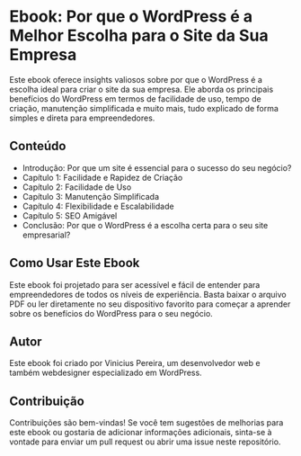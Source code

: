 # Ebook: Por que o WordPress é a Melhor Escolha para o Site da Sua Empresa

Este ebook oferece insights valiosos sobre por que o WordPress é a escolha ideal para criar o site da sua empresa. Ele aborda os principais benefícios do WordPress em termos de facilidade de uso, tempo de criação, manutenção simplificada e muito mais, tudo explicado de forma simples e direta para empreendedores.

## Conteúdo

- Introdução: Por que um site é essencial para o sucesso do seu negócio?
- Capítulo 1: Facilidade e Rapidez de Criação
- Capítulo 2: Facilidade de Uso
- Capítulo 3: Manutenção Simplificada
- Capítulo 4: Flexibilidade e Escalabilidade
- Capítulo 5: SEO Amigável
- Conclusão: Por que o WordPress é a escolha certa para o seu site empresarial?

## Como Usar Este Ebook

Este ebook foi projetado para ser acessível e fácil de entender para empreendedores de todos os níveis de experiência. Basta baixar o arquivo PDF ou ler diretamente no seu dispositivo favorito para começar a aprender sobre os benefícios do WordPress para o seu negócio.

## Autor

Este ebook foi criado por Vinicius Pereira, um desenvolvedor web e também webdesigner especializado em WordPress.

## Contribuição

Contribuições são bem-vindas! Se você tem sugestões de melhorias para este ebook ou gostaria de adicionar informações adicionais, sinta-se à vontade para enviar um pull request ou abrir uma issue neste repositório.